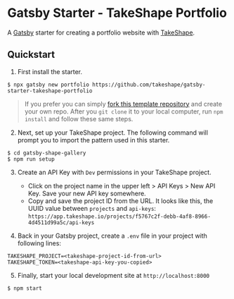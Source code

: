 # Gatsby Starter - TakeShape Portfolio

A [Gatsby](https://www.gatsbyjs.com/) starter for creating a portfolio website with [TakeShape](https://www.takeshape.io).

## Quickstart

1. First install the starter.

```console
$ npx gatsby new portfolio https://github.com/takeshape/gatsby-starter-takeshape-portfolio
```

> If you prefer you can simply
> [fork this template repository](https://github.com/ibrahima92/gatsby-shape-gallery/generate)
> and create your own repo. After you `git clone` it to your local computer, run
> `npm install` and follow these same steps.

2. Next, set up your TakeShape project. The following command will prompt you to
   import the pattern used in this starter.

```console
$ cd gatsby-shape-gallery
$ npm run setup
```

3. Create an API Key with `Dev` permissions in your TakeShape project.

   - Click on the project name in the upper left > API Keys > New API Key. Save your
     new API key somewhere.
   - Copy and save the project ID from the URL. It looks like this, the UUID
     value between `projects` and `api-keys`:
     `https://app.takeshape.io/projects/f5767c2f-debb-4af8-8966-4d4511d99a5c/api-keys`

4. Back in your Gatsby project, create a `.env` file in your project with following lines:

```inputrc
TAKESHAPE_PROJECT=<takeshape-project-id-from-url>
TAKESHAPE_TOKEN=<takeshape-api-key-you-copied>
```

5. Finally, start your local development site at `http://localhost:8000`

```console
$ npm start
```
